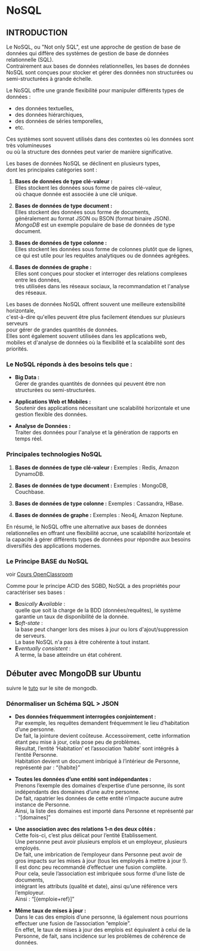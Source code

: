 # NoSQL

## INTRODUCTION

Le NoSQL, ou "Not only SQL", est une approche de gestion de base de données qui diffère des systèmes de gestion de base de données relationnelle (SQL).<br> 
Contrairement aux bases de données relationnelles, les bases de données NoSQL sont conçues pour stocker et gérer des données non structurées ou semi-structurées à grande échelle.

Le NoSQL offre une grande flexibilité pour manipuler différents types de données :<br> 
* des données textuelles, 
* des données hiérarchiques, 
* des données de séries temporelles, 
* etc.

Ces systèmes sont souvent utilisés dans des contextes où les données sont très volumineuses<br> 
ou où la structure des données peut varier de manière significative.

Les bases de données NoSQL se déclinent en plusieurs types,<br> 
dont les principales catégories sont :
1. **Bases de données de type clé-valeur :**<br> 
Elles stockent les données sous forme de paires clé-valeur,<br> 
où chaque donnée est associée à une clé unique.

2. **Bases de données de type document :**<br> 
Elles stockent des données sous forme de documents,<br> 
généralement au format JSON ou BSON (format binaire JSON).<br> 
_MongoDB_ est un exemple populaire de base de données de type document.

3. **Bases de données de type colonne :**<br> 
Elles stockent les données sous forme de colonnes plutôt que de lignes,<br> 
ce qui est utile pour les requêtes analytiques ou de données agrégées.

4. **Bases de données de graphe :**<br> 
Elles sont conçues pour stocker et interroger des relations complexes entre les données,<br>
très utilisées dans les réseaux sociaux, la recommandation et l'analyse des réseaux.

Les bases de données NoSQL offrent souvent une meilleure extensibilité horizontale,<br> c'est-à-dire qu'elles peuvent être plus facilement étendues sur plusieurs serveurs<br> 
pour gérer de grandes quantités de données.<br> 
Elles sont également souvent utilisées dans les applications web,<br> 
mobiles et d'analyse de données où la flexibilité et la scalabilité sont des priorités.

### Le NoSQL réponds à des besoins tels que :
* **Big Data :**<br> 
Gérer de grandes quantités de données qui peuvent être non structurées ou semi-structurées.

* **Applications Web et Mobiles :**<br> 
Soutenir des applications nécessitant une scalabilité horizontale et une gestion flexible des données.

* **Analyse de Données :**<br> 
Traiter des données pour l'analyse et la génération de rapports en temps réel.

### Principales technologies NoSQL

1. **Bases de données de type clé-valeur :** Exemples : Redis, Amazon DynamoDB.

2. **Bases de données de type document :** Exemples : MongoDB, Couchbase.

3. **Bases de données de type colonne :** Exemples : Cassandra, HBase.

4. **Bases de données de graphe :** Exemples : Neo4j, Amazon Neptune.

En résumé, le NoSQL offre une alternative aux bases de données relationnelles en offrant une flexibilité accrue, une scalabilité horizontale et la capacité à gérer différents types de données pour répondre aux besoins diversifiés des applications modernes.

### Le Principe BASE du NoSQL

voir <a href="https://openclassrooms.com/fr/courses/4462426-maitrisez-les-bases-de-donnees-nosql/4462471-maitrisez-le-theoreme-de-cap">Cours OpenClassroom</a>

Comme pour le principe ACID des SGBD, NoSQL a des propriétés pour caractériser ses bases :
* **B**_asically_ **A**_vailable_ :<br> 
quelle que soit la charge de la BDD (données/requêtes), le système garantie un taux de disponibilité de la donnée. 
* **S**_oft-state_ :<br>
la base peut changer lors des mises à jour ou lors d'ajout/suppression de serveurs.<br>
La base NoSQL n'a pas à être cohérente à tout instant.
* **E**_ventually consistent_ :<br>
A terme, la base atteindre un état cohérent.

## Débuter avec MongoDB sur Ubuntu

suivre le <a href="https://www.mongodb.com/docs/manual/tutorial/install-mongodb-on-ubuntu/">tuto</a> sur le site de mongodb.

### Dénormaliser un Schéma SQL > JSON

* **Des données fréquemment interrogées conjointement :**<br>
Par exemple, les requêtes demandent fréquemment le lieu d’habitation d’une personne.<br> 
De fait, la jointure devient coûteuse. Accessoirement, cette information étant peu mise à jour, cela pose peu de problèmes.<br>
Résultat, l’entité ‘Habitation’ et l’association ‘habite’ sont intégrés à l’entité Personne.<br> 
Habitation devient un document imbriqué à l’intérieur de Personne, représenté par : “{habite}”

* **Toutes les données d’une entité sont indépendantes :**<br>
Prenons l’exemple des domaines d’expertise d’une personne, ils sont indépendants des domaines d’une autre personne.<br> 
De fait, rapatrier les données de cette entité n’impacte aucune autre instance de Personne.<br> 
Ainsi, la liste des domaines est importé dans Personne et représenté par : “[domaines]”

* **Une association avec des relations 1-n des deux côtés :**<br>
Cette fois-ci, c’est plus délicat pour l’entité Etablissement.<br> 
Une personne peut avoir plusieurs emplois et un employeur, plusieurs employés.<br> 
De fait, une imbrication de l’employeur dans Personne peut avoir de gros impacts sur les mises à jour (tous les employés à mettre à jour !).<br> 
Il est donc peu recommandé d’effectuer une fusion complète.<br> 
Pour cela, seule l’association est imbriquée sous forme d’une liste de documents,<br> 
intégrant les attributs (qualité et date), ainsi qu’une référence vers l’employeur.<br> 
Ainsi : “[{emploie+ref}]”

* **Même taux de mises à jour :**<br>
Dans le cas des emplois d’une personne, là également nous pourrions effectuer une fusion de l’association “emploie”.<br> 
En effet, le taux de mises à jour des emplois est équivalent à celui de la Personne, de fait, sans incidence sur les problèmes de cohérence de données.

